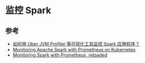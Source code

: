 # 监控 Spark

## 参考

* [如何用 Uber JVM Profiler 等可视化工具监控 Spark 应用程序？](https://www.infoq.cn/article/zr-cVbiyJy5RQZqaxzWr)
* [Monitoring Apache Spark with Prometheus on Kubernetes](https://banzaicloud.com/blog/spark-monitoring/)
* [Monitoring Spark with Prometheus, reloaded](https://banzaicloud.com/blog/spark-prometheus-sink/)
